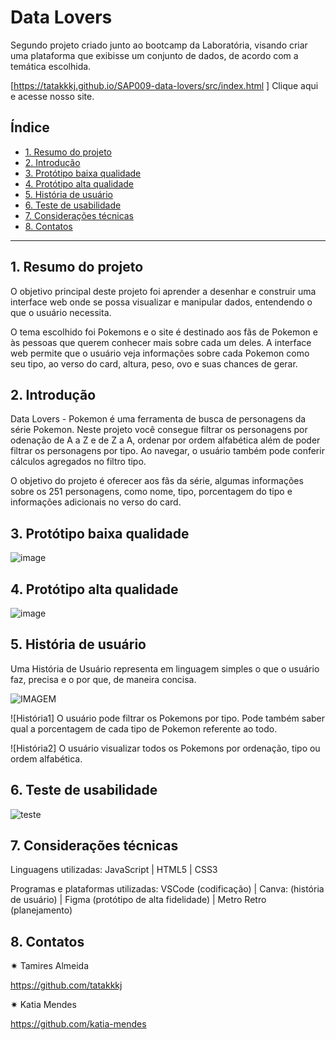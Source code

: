 # Data Lovers

Segundo projeto criado junto ao bootcamp da Laboratória, visando criar uma plataforma que exibisse um conjunto de dados, de acordo com a temática escolhida.

[https://tatakkkj.github.io/SAP009-data-lovers/src/index.html ] Clique aqui e acesse nosso site.

## Índice

* [1. Resumo do projeto](#2-resumo-do-projeto)
* [2. Introdução](#2-introdução)
* [3. Protótipo baixa qualidade](#3-protótipo-baixa-qualidade)
* [4. Protótipo alta qualidade](#4-protótipo-alta-qualidade)
* [5. História de usuário](#5-história-usuario)
* [6. Teste de usabilidade](#6-teste-usabilidade)
* [7. Considerações técnicas](#7-considerações-técnicas)
* [8. Contatos](#8-contatos)

***

## 1. Resumo do projeto

O objetivo principal deste projeto foi aprender a desenhar e construir uma interface web onde se possa visualizar e manipular dados, entendendo o que o usuário necessita.

O tema escolhido foi Pokemons e o site é destinado aos fãs de Pokemon e às pessoas que querem conhecer mais sobre cada um deles. A interface web permite que o usuário veja informações sobre cada Pokemon como seu tipo, ao verso do card, altura, peso, ovo e suas chances de gerar.


## 2. Introdução

Data Lovers - Pokemon é uma ferramenta de busca de personagens da série Pokemon. Neste projeto você consegue filtrar os personagens por odenação de A a Z e de Z a A, ordenar por ordem alfabética além de poder filtrar os personagens por tipo. Ao navegar, o usuário também pode conferir cálculos agregados no filtro tipo.

O objetivo do projeto é oferecer aos fãs da série, algumas informações sobre os 251 personagens, como nome, tipo, porcentagem do tipo e informações adicionais no verso do card.

## 3. Protótipo baixa qualidade

![image](https://user-images.githubusercontent.com/120331438/226964766-4719b72e-e569-4dca-a4c2-c060a56be01d.png)


## 4. Protótipo alta qualidade

![image](https://user-images.githubusercontent.com/120331438/226963649-698e1c7f-9bce-4afb-8110-c278fc550db1.png)


## 5. História de usuário

Uma História de Usuário representa em linguagem simples o que o usuário faz, precisa e o por que, de maneira concisa. 

![IMAGEM](https://user-images.githubusercontent.com/120331438/226704120-c9b153d3-5c43-4685-963c-94576c3577ff.png)

![História1] O usuário pode filtrar os Pokemons por tipo. Pode também saber qual a porcentagem de cada tipo de Pokemon referente ao todo.

![História2] O usuário visualizar todos os Pokemons por ordenação, tipo ou ordem alfabética.

## 6. Teste de usabilidade

![teste](https://user-images.githubusercontent.com/120331438/226703616-f490204b-9a03-401f-b34b-2f2eb2b4ac0c.png)


## 7. Considerações técnicas

Linguagens utilizadas: JavaScript | HTML5 | CSS3

Programas e plataformas utilizadas: VSCode (codificação) | Canva: (história de usuário) | Figma (protótipo de alta fidelidade) | Metro Retro (planejamento)

## 8. Contatos 

✷ Tamires Almeida

https://github.com/tatakkkj

✷ Katia Mendes

https://github.com/katia-mendes
